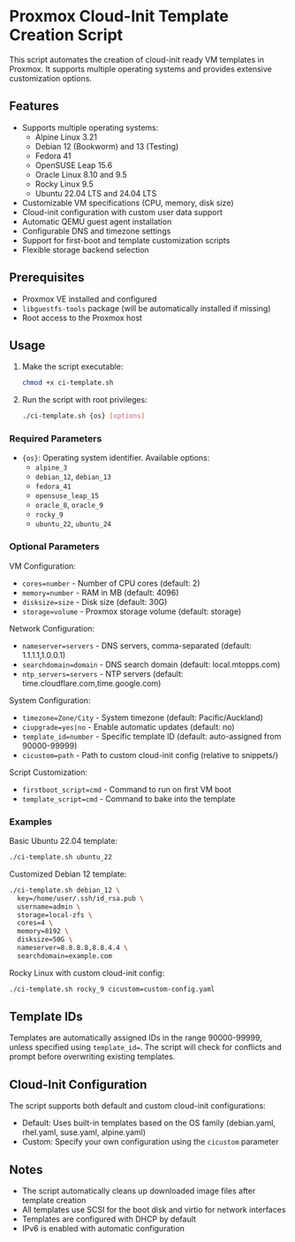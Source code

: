 # Proxmox Cloud-Init Template Creation Script

This script automates the creation of cloud-init ready VM templates in Proxmox. It supports multiple operating systems and provides extensive customization options.

## Features

- Supports multiple operating systems:
  - Alpine Linux 3.21
  - Debian 12 (Bookworm) and 13 (Testing)
  - Fedora 41
  - OpenSUSE Leap 15.6
  - Oracle Linux 8.10 and 9.5
  - Rocky Linux 9.5
  - Ubuntu 22.04 LTS and 24.04 LTS
- Customizable VM specifications (CPU, memory, disk size)
- Cloud-init configuration with custom user data support
- Automatic QEMU guest agent installation
- Configurable DNS and timezone settings
- Support for first-boot and template customization scripts
- Flexible storage backend selection

## Prerequisites

- Proxmox VE installed and configured
- `libguestfs-tools` package (will be automatically installed if missing)
- Root access to the Proxmox host

## Usage

1. Make the script executable:
   ```bash
   chmod +x ci-template.sh
   ```

2. Run the script with root privileges:
   ```bash
   ./ci-template.sh {os} [options]
   ```

### Required Parameters

- `{os}`: Operating system identifier. Available options:
  - `alpine_3`
  - `debian_12`, `debian_13`
  - `fedora_41`
  - `opensuse_leap_15`
  - `oracle_8`, `oracle_9`
  - `rocky_9`
  - `ubuntu_22`, `ubuntu_24`

### Optional Parameters

VM Configuration:
- `cores=number` - Number of CPU cores (default: 2)
- `memory=number` - RAM in MB (default: 4096)
- `disksize=size` - Disk size (default: 30G)
- `storage=volume` - Proxmox storage volume (default: storage)

Network Configuration:
- `nameserver=servers` - DNS servers, comma-separated (default: 1.1.1.1,1.0.0.1)
- `searchdomain=domain` - DNS search domain (default: local.mtopps.com)
- `ntp_servers=servers` - NTP servers (default: time.cloudflare.com,time.google.com)

System Configuration:
- `timezone=Zone/City` - System timezone (default: Pacific/Auckland)
- `ciupgrade=yes|no` - Enable automatic updates (default: no)
- `template_id=number` - Specific template ID (default: auto-assigned from 90000-99999)
- `cicustom=path` - Path to custom cloud-init config (relative to snippets/)

Script Customization:
- `firstboot_script=cmd` - Command to run on first VM boot
- `template_script=cmd` - Command to bake into the template

### Examples

Basic Ubuntu 22.04 template:
```bash
./ci-template.sh ubuntu_22
```

Customized Debian 12 template:
```bash
./ci-template.sh debian_12 \
  key=/home/user/.ssh/id_rsa.pub \
  username=admin \
  storage=local-zfs \
  cores=4 \
  memory=8192 \
  disksize=50G \
  nameserver=8.8.8.8,8.8.4.4 \
  searchdomain=example.com
```

Rocky Linux with custom cloud-init config:
```bash
./ci-template.sh rocky_9 cicustom=custom-config.yaml
```

## Template IDs

Templates are automatically assigned IDs in the range 90000-99999, unless specified using `template_id=`. The script will check for conflicts and prompt before overwriting existing templates.

## Cloud-Init Configuration

The script supports both default and custom cloud-init configurations:
- Default: Uses built-in templates based on the OS family (debian.yaml, rhel.yaml, suse.yaml, alpine.yaml)
- Custom: Specify your own configuration using the `cicustom` parameter

## Notes

- The script automatically cleans up downloaded image files after template creation
- All templates use SCSI for the boot disk and virtio for network interfaces
- Templates are configured with DHCP by default
- IPv6 is enabled with automatic configuration
